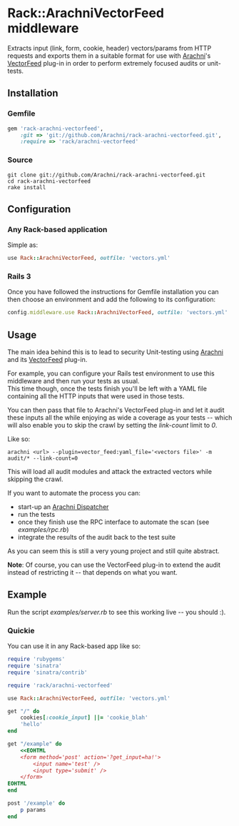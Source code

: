 # Rack::ArachniVectorFeed middleware

Extracts input (link, form, cookie, header) vectors/params from HTTP requests
and exports them in a suitable format for use with [Arachni](http://arachni-scanner.com)'s [VectorFeed](https://github.com/Zapotek/arachni/blob/experimental/plugins/vector_feed.rb) plug-in
in order to perform extremely focused audits or unit-tests.

## Installation

### Gemfile

```ruby
gem 'rack-arachni-vectorfeed',
    :git => 'git://github.com/Arachni/rack-arachni-vectorfeed.git',
    :require => 'rack/arachni-vectorfeed'
```

### Source

```
git clone git://github.com/Arachni/rack-arachni-vectorfeed.git
cd rack-arachni-vectorfeed
rake install
```

## Configuration

### Any Rack-based application

Simple as:

```ruby
use Rack::ArachniVectorFeed, outfile: 'vectors.yml'
```

### Rails 3

Once you have followed the instructions for Gemfile installation you can then
choose an environment and add the following to its configuration:

```ruby
config.middleware.use Rack::ArachniVectorFeed, outfile: 'vectors.yml'
```


## Usage

The main idea behind this is to lead to security Unit-testing using [Arachni](http://arachni-scanner.com) and its [VectorFeed](https://github.com/Zapotek/arachni/blob/experimental/plugins/vector_feed.rb) plug-in.

For example, you can configure your Rails test environment to use this middleware
and then run your tests as usual.<br/>
This time though, once the tests finish you'll be left with a YAML file containing
all the HTTP inputs that were used in those tests.

You can then pass that file to Arachni's VectorFeed plug-in and let it audit
these inputs all the while enjoying as wide a coverage as your tests -- which will also enable
you to skip the crawl by setting the <em>link-count</em> limit to <em>0</em>.

Like so:

```
arachni <url> --plugin=vector_feed:yaml_file='<vectors file>' -m audit/* --link-count=0
```

This will load all audit modules and attack the extracted vectors while skipping the crawl.

If you want to automate the process you can:

* start-up an [Arachni Dispatcher](http://arachni-scanner.com/wiki/RPC-server)
* run the tests
* once they finish use the RPC interface to automate the scan (see <em>examples/rpc.rb</em>)
* integrate the results of the audit back to the test suite

As you can seem this is still a very young project and still quite abstract.

**Note**: Of course, you can use the VectorFeed plug-in to extend the audit
instead of restricting it -- that depends on what you want.


## Example

Run the script <em>examples/server.rb</em> to see this working live -- you should :).

### Quickie

You can use it in any Rack-based app like so:

```ruby
require 'rubygems'
require 'sinatra'
require 'sinatra/contrib'

require 'rack/arachni-vectorfeed'

use Rack::ArachniVectorFeed, outfile: 'vectors.yml'

get "/" do
    cookies[:cookie_input] ||= 'cookie_blah'
    'hello'
end

get "/example" do
    <<EOHTML
    <form method='post' action='?get_input=ha!'>
        <input name='test' />
        <input type='submit' />
    </form>
EOHTML
end

post '/example' do
    p params
end

```
